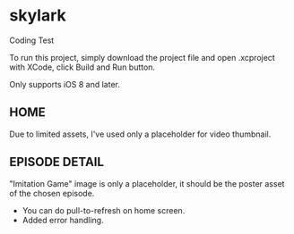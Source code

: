 # skylark
Coding Test

To run this project, simply download the project file and open .xcproject with XCode, click Build and Run button.

Only supports iOS 8 and later.

## HOME ##
Due to limited assets, I've used only a placeholder for video thumbnail.

## EPISODE DETAIL ##
"Imitation Game" image is only a placeholder, it should be the poster asset of the chosen episode.

- You can do pull-to-refresh on home screen.
- Added error handling.
